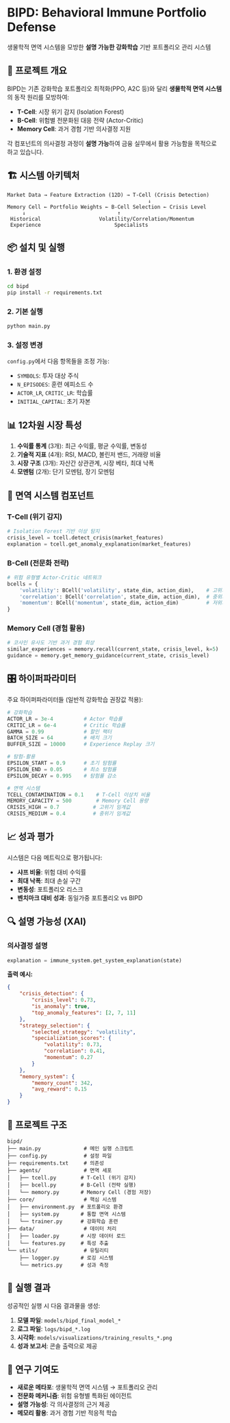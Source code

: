 # BIPD: Behavioral Immune Portfolio Defense

생물학적 면역 시스템을 모방한 **설명 가능한 강화학습** 기반 포트폴리오 관리 시스템

## 🎯 프로젝트 개요

BIPD는 기존 강화학습 포트폴리오 최적화(PPO, A2C 등)와 달리 **생물학적 면역 시스템**의 동작 원리를 모방하여:

- **T-Cell**: 시장 위기 감지 (Isolation Forest)
- **B-Cell**: 위험별 전문화된 대응 전략 (Actor-Critic)
- **Memory Cell**: 과거 경험 기반 의사결정 지원

각 컴포넌트의 의사결정 과정이 **설명 가능**하여 금융 실무에서 활용 가능함을 목적으로 하고 있습니다.

## 🏗️ 시스템 아키텍처

```
Market Data → Feature Extraction (12D) → T-Cell (Crisis Detection)
                                              ↓
Memory Cell ← Portfolio Weights ← B-Cell Selection ← Crisis Level
     ↓                              ↑
 Historical                   Volatility/Correlation/Momentum
 Experience                        Specialists
```

## 📦 설치 및 실행

### 1. 환경 설정

```bash
cd bipd
pip install -r requirements.txt
```

### 2. 기본 실행

```bash
python main.py
```

### 3. 설정 변경

`config.py`에서 다음 항목들을 조정 가능:

- `SYMBOLS`: 투자 대상 주식
- `N_EPISODES`: 훈련 에피소드 수
- `ACTOR_LR`, `CRITIC_LR`: 학습률
- `INITIAL_CAPITAL`: 초기 자본

## 📊 12차원 시장 특성

1. **수익률 통계** (3개): 최근 수익률, 평균 수익률, 변동성
2. **기술적 지표** (4개): RSI, MACD, 볼린저 밴드, 거래량 비율
3. **시장 구조** (3개): 자산간 상관관계, 시장 베타, 최대 낙폭
4. **모멘텀** (2개): 단기 모멘텀, 장기 모멘텀

## 🧬 면역 시스템 컴포넌트

### T-Cell (위기 감지)

```python
# Isolation Forest 기반 이상 탐지
crisis_level = tcell.detect_crisis(market_features)
explanation = tcell.get_anomaly_explanation(market_features)
```

### B-Cell (전문화 전략)

```python
# 위험 유형별 Actor-Critic 네트워크
bcells = {
    'volatility': BCell('volatility', state_dim, action_dim),    # 고위기 특화
    'correlation': BCell('correlation', state_dim, action_dim),  # 중위기 특화
    'momentum': BCell('momentum', state_dim, action_dim)         # 저위기 특화
}
```

### Memory Cell (경험 활용)

```python
# 코사인 유사도 기반 과거 경험 회상
similar_experiences = memory.recall(current_state, crisis_level, k=5)
guidance = memory.get_memory_guidance(current_state, crisis_level)
```

## 🎛️ 하이퍼파라미터

주요 하이퍼파라미터들 (일반적 강화학습 권장값 적용):

```python
# 강화학습
ACTOR_LR = 3e-4          # Actor 학습률
CRITIC_LR = 6e-4         # Critic 학습률
GAMMA = 0.99             # 할인 팩터
BATCH_SIZE = 64          # 배치 크기
BUFFER_SIZE = 10000      # Experience Replay 크기

# 탐험-활용
EPSILON_START = 0.9      # 초기 탐험률
EPSILON_END = 0.05       # 최소 탐험률
EPSILON_DECAY = 0.995    # 탐험률 감소

# 면역 시스템
TCELL_CONTAMINATION = 0.1    # T-Cell 이상치 비율
MEMORY_CAPACITY = 500        # Memory Cell 용량
CRISIS_HIGH = 0.7           # 고위기 임계값
CRISIS_MEDIUM = 0.4         # 중위기 임계값
```

## 📈 성과 평가

시스템은 다음 메트릭으로 평가됩니다:

- **샤프 비율**: 위험 대비 수익률
- **최대 낙폭**: 최대 손실 구간
- **변동성**: 포트폴리오 리스크
- **벤치마크 대비 성과**: 동일가중 포트폴리오 vs BIPD

## 🔍 설명 가능성 (XAI)

### 의사결정 설명

```python
explanation = immune_system.get_system_explanation(state)
```

**출력 예시:**

```json
{
	"crisis_detection": {
		"crisis_level": 0.73,
		"is_anomaly": true,
		"top_anomaly_features": [2, 7, 11]
	},
	"strategy_selection": {
		"selected_strategy": "volatility",
		"specialization_scores": {
			"volatility": 0.73,
			"correlation": 0.41,
			"momentum": 0.27
		}
	},
	"memory_system": {
		"memory_count": 342,
		"avg_reward": 0.15
	}
}
```

## 📁 프로젝트 구조

```
bipd/
├── main.py              # 메인 실행 스크립트
├── config.py            # 설정 파일
├── requirements.txt     # 의존성
├── agents/              # 면역 세포
│   ├── tcell.py        # T-Cell (위기 감지)
│   ├── bcell.py        # B-Cell (전략 실행)
│   └── memory.py       # Memory Cell (경험 저장)
├── core/                # 핵심 시스템
│   ├── environment.py  # 포트폴리오 환경
│   ├── system.py       # 통합 면역 시스템
│   └── trainer.py      # 강화학습 훈련
├── data/                # 데이터 처리
│   ├── loader.py       # 시장 데이터 로드
│   └── features.py     # 특성 추출
└── utils/               # 유틸리티
    ├── logger.py       # 로깅 시스템
    └── metrics.py      # 성과 측정
```

## 🚀 실행 결과

성공적인 실행 시 다음 결과물을 생성:

1. **모델 파일**: `models/bipd_final_model_*`
2. **로그 파일**: `logs/bipd_*.log`
3. **시각화**: `models/visualizations/training_results_*.png`
4. **성과 보고서**: 콘솔 출력으로 제공

## 🔬 연구 기여도

- **새로운 메타포**: 생물학적 면역 시스템 → 포트폴리오 관리
- **전문화 메커니즘**: 위험 유형별 특화된 에이전트
- **설명 가능성**: 각 의사결정의 근거 제공
- **메모리 활용**: 과거 경험 기반 적응적 학습

